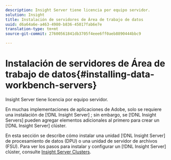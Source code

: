 ```yaml
---
description: Insight Server tiene licencia por equipo servidor.
solution: Insight
title: Instalación de servidores de Área de trabajo de datos
uuid: d6a64a6e-a463-4980-b836-45017fab6e7e
translation-type: tm+mt
source-git-commit: 27600561841db3705f4eee6ff0aeb8890444bbc9

---
```



# Instalación de servidores de Área de trabajo de datos{#installing-data-workbench-servers}

Insight Server tiene licencia por equipo servidor.

En muchas implementaciones de aplicaciones de Adobe, solo se requiere una instalación de [!DNL Insight Server] ; sin embargo, se [!DNL Insight Servers] pueden agregar elementos adicionales al primero para crear un [!DNL Insight Server] clúster.

En esta sección se describe cómo instalar una unidad [!DNL Insight Server] de procesamiento de datos (DPU) o una unidad de servidor de archivos (FSU). Para ver los pasos para instalar y configurar un [!DNL Insight Server] clúster, consulte [Insight Server Clusters](../../../home/c-inst-svr/c-install-ins-svr/c-ins-svr-clstrs/c-abt-ins-svr-clsters.md).

